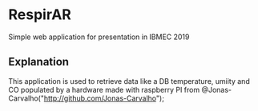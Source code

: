 # RespirAR
Simple web application for presentation in IBMEC 2019

## Explanation
This application is used to retrieve data like a DB temperature, umiity and CO
populated by a hardware made with raspberry PI from @Jonas-Carvalho("http://github.com/Jonas-Carvalho");
